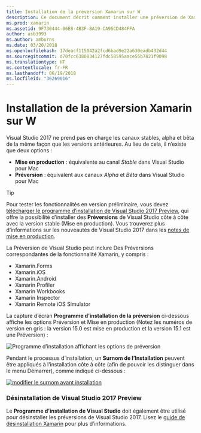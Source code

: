 ```yaml
---
title: Installation de la préversion Xamarin sur W
description: Ce document décrit comment installer une préversion de Xamarin dans Visual Studio 2017 à l’aide du canal de publication de préversion.
ms.prod: xamarin
ms.assetid: 9F730444-06E8-4B3F-8A19-CA95CD484FFA
author: asb3993
ms.author: amburns
ms.date: 03/20/2018
ms.openlocfilehash: 17deacf115042a2fcd6bad9e22a630eadb432d44
ms.sourcegitcommit: d70fcc6380834127fdc58595aace55b7821f9098
ms.translationtype: HT
ms.contentlocale: fr-FR
ms.lasthandoff: 06/19/2018
ms.locfileid: "36269016"
---
```

# <a name="installing-xamarin-preview-on-windows"></a>Installation de la préversion Xamarin sur W

Visual Studio 2017 ne prend pas en charge les canaux stables, alpha et bêta de la même façon que les versions antérieures. Au lieu de cela, il n’existe que deux options :

- **Mise en production** : équivalente au canal _Stable_ dans Visual Studio pour Mac
- **Préversion** : équivalent aux canaux _Alpha_ et _Bêta_ dans Visual Studio pour Mac

> [!TIP] 
> Pour tester les fonctionnalités en version préliminaire, vous devez [télécharger le programme d’installation de Visual Studio 2017 Preview](https://www.visualstudio.com/vs/preview/), qui offre la possibilité d’installer des **Préversions** de Visual Studio côte à côte avec la version stable (Mise en production). Vous trouverez plus d’informations sur les nouveautés de Visual Studio 2017 dans les [notes de mise en production](/visualstudio/releasenotes/vs2017-preview-relnotes).

La Préversion de Visual Studio peut inclure Des Préversions correspondantes de la fonctionnalité Xamarin, y compris :

- Xamarin.Forms
- Xamarin.iOS
- Xamarin.Android
- Xamarin Profiler
- Xamarin Workbooks
- Xamarin Inspector
- Xamarin Remote iOS Simulator

La capture d’écran **Programme d’installation de la préversion** ci-dessous affiche les options Préversion et Mise en production (Notez les numéros de version en gris : la version 15.0 est mise en production et la version 15.1 est une Préversion) :

![Programme d’installation affichant les options de préversion](windows-images/vs2017-installer.jpg)

Pendant le processus d’installation, un **Surnom de l’Installation** peuvent être appliqués à l’installation côte à côte (afin de pouvoir les distinguer dans le menu Démarrer), comme indiqué ci-dessous :

[![modifier le surnom avant installation](windows-images/vs2017-nickname-sml.png "modifier le surnom avant installation")](windows-images/vs2017-nickname.png#lightbox)

### <a name="uninstalling-visual-studio-2017-preview"></a>Désinstallation de Visual Studio 2017 Preview

Le **Programme d’installation de Visual Studio** doit également être utilisé pour désinstaller les préversions de Visual Studio 2017. Lisez le [guide de désinstallation Xamarin](uninstalling-xamarin.md#uninstallvs2017) pour plus d’informations.
